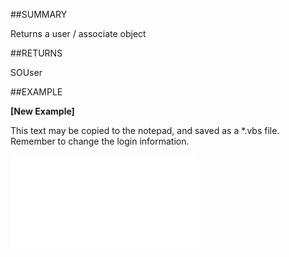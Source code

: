 
##SUMMARY


Returns a user / associate object



##RETURNS

SOUser


##EXAMPLE

**[New Example]**

This text may be copied to the notepad, and saved as a *.vbs file. Remember to change the login information.

![](..\..\Examples\vbs\SOAdmin.GetUser.vbs.txt)

